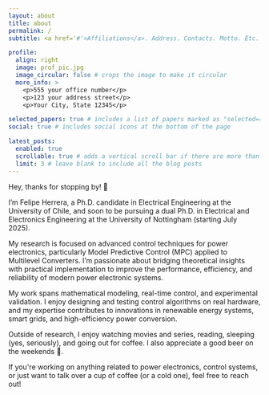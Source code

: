 ```yaml
---
layout: about
title: about
permalink: /
subtitle: <a href='#'>Affiliations</a>. Address. Contacts. Motto. Etc.

profile:
  align: right
  image: prof_pic.jpg
  image_circular: false # crops the image to make it circular
  more_info: >
    <p>555 your office number</p>
    <p>123 your address street</p>
    <p>Your City, State 12345</p>

selected_papers: true # includes a list of papers marked as "selected={true}"
social: true # includes social icons at the bottom of the page

latest_posts:
  enabled: true
  scrollable: true # adds a vertical scroll bar if there are more than 3 new posts items
  limit: 3 # leave blank to include all the blog posts
---
```


Hey, thanks for stopping by! 👋

I’m Felipe Herrera, a Ph.D. candidate in Electrical Engineering at the University of Chile, and soon to be pursuing a dual Ph.D. in Electrical and Electronics Engineering at the University of Nottingham (starting July 2025).

My research is focused on advanced control techniques for power electronics, particularly Model Predictive Control (MPC) applied to Multilevel Converters. I’m passionate about bridging theoretical insights with practical implementation to improve the performance, efficiency, and reliability of modern power electronic systems.

My work spans mathematical modeling, real-time control, and experimental validation. I enjoy designing and testing control algorithms on real hardware, and my expertise contributes to innovations in renewable energy systems, smart grids, and high-efficiency power conversion.

Outside of research, I enjoy watching movies and series, reading, sleeping (yes, seriously), and going out for coffee. I also appreciate a good beer on the weekends 🍺.

If you're working on anything related to power electronics, control systems, or just want to talk over a cup of coffee (or a cold one), feel free to reach out!
